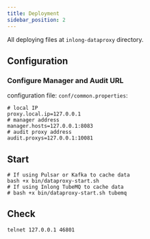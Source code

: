 ```yaml
---
title: Deployment
sidebar_position: 2
---
```


All deploying files at `inlong-dataproxy` directory.

## Configuration
### Configure Manager and Audit URL
configuration file: `conf/common.properties`:
```
# local IP
proxy.local.ip=127.0.0.1
# manager address
manager.hosts=127.0.0.1:8083
# audit proxy address
audit.proxys=127.0.0.1:10081
```

## Start
```
# If using Pulsar or Kafka to cache data
bash +x bin/dataproxy-start.sh
# If using Inlong TubeMQ to cache data
# bash +x bin/dataproxy-start.sh tubemq
```
	
## Check
```
telnet 127.0.0.1 46801
```